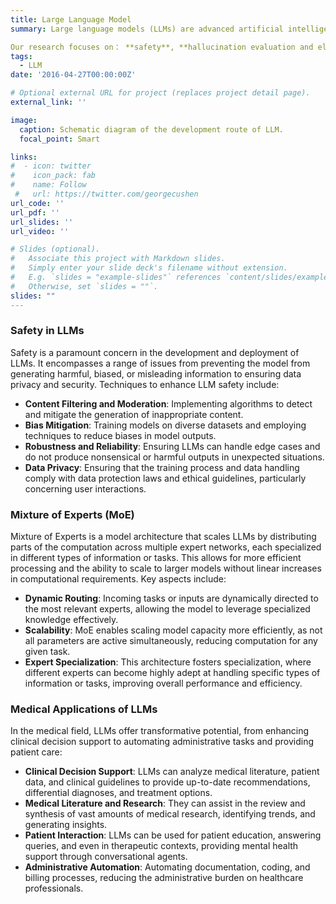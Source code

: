 ```yaml
---
title: Large Language Model
summary: Large language models (LLMs) are advanced artificial intelligence systems capable of understanding, generating, and engaging in human-like text-based conversations across a wide range of topics and languages. 

Our research focuses on： **safety**, **hallucination evaluation and elimination**, **model compression**, and **medical applications**.
tags:
  - LLM
date: '2016-04-27T00:00:00Z'

# Optional external URL for project (replaces project detail page).
external_link: ''

image:
  caption: Schematic diagram of the development route of LLM.
  focal_point: Smart

links:
#  - icon: twitter
#    icon_pack: fab
#    name: Follow
 #   url: https://twitter.com/georgecushen
url_code: ''
url_pdf: ''
url_slides: ''
url_video: ''

# Slides (optional).
#   Associate this project with Markdown slides.
#   Simply enter your slide deck's filename without extension.
#   E.g. `slides = "example-slides"` references `content/slides/example-slides.md`.
#   Otherwise, set `slides = ""`.
slides: ""
---
```


### **Safety in LLMs**

Safety is a paramount concern in the development and deployment of LLMs. It encompasses a range of issues from preventing the model from generating harmful, biased, or misleading information to ensuring data privacy and security. Techniques to enhance LLM safety include:

- **Content Filtering and Moderation**: Implementing algorithms to detect and mitigate the generation of inappropriate content.
- **Bias Mitigation**: Training models on diverse datasets and employing techniques to reduce biases in model outputs.
- **Robustness and Reliability**: Ensuring LLMs can handle edge cases and do not produce nonsensical or harmful outputs in unexpected situations.
- **Data Privacy**: Ensuring that the training process and data handling comply with data protection laws and ethical guidelines, particularly concerning user interactions.

### **Mixture of Experts (MoE)**

Mixture of Experts is a model architecture that scales LLMs by distributing parts of the computation across multiple expert networks, each specialized in different types of information or tasks. This allows for more efficient processing and the ability to scale to larger models without linear increases in computational requirements. Key aspects include:

- **Dynamic Routing**: Incoming tasks or inputs are dynamically directed to the most relevant experts, allowing the model to leverage specialized knowledge effectively.
- **Scalability**: MoE enables scaling model capacity more efficiently, as not all parameters are active simultaneously, reducing computation for any given task.
- **Expert Specialization**: This architecture fosters specialization, where different experts can become highly adept at handling specific types of information or tasks, improving overall performance and efficiency.

### **Medical Applications of LLMs**

In the medical field, LLMs offer transformative potential, from enhancing clinical decision support to automating administrative tasks and providing patient care:

- **Clinical Decision Support**: LLMs can analyze medical literature, patient data, and clinical guidelines to provide up-to-date recommendations, differential diagnoses, and treatment options.
- **Medical Literature and Research**: They can assist in the review and synthesis of vast amounts of medical research, identifying trends, and generating insights.
- **Patient Interaction**: LLMs can be used for patient education, answering queries, and even in therapeutic contexts, providing mental health support through conversational agents.
- **Administrative Automation**: Automating documentation, coding, and billing processes, reducing the administrative burden on healthcare professionals.
